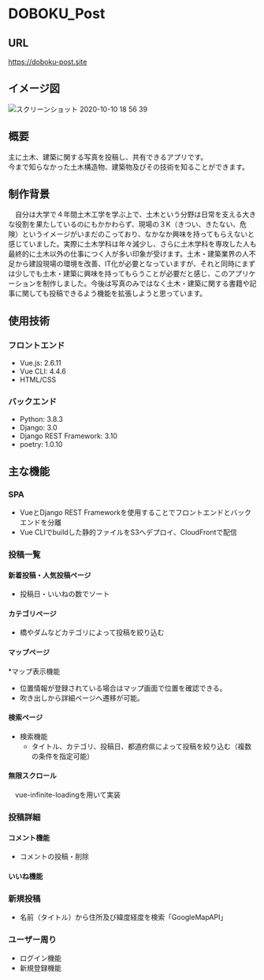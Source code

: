 # DOBOKU_Post
## URL
https://doboku-post.site

## イメージ図
![スクリーンショット 2020-10-10 18 56 39](https://user-images.githubusercontent.com/62042131/95652190-56ef7e00-0b2a-11eb-9c95-798d9c5476dc.png)

## 概要
主に土木、建築に関する写真を投稿し、共有できるアプリです。  
今まで知らなかった土木構造物、建築物及びその技術を知ることができます。

## 制作背景
　自分は大学で４年間土木工学を学ぶ上で、土木という分野は日常を支える大きな役割を果たしているのにもかかわらず、現場の３K（きつい、きたない、危険）というイメージがいまだのこっており、なかなか興味を持ってもらえないと感じていました。実際に土木学科は年々減少し、さらに土木学科を専攻した人も最終的に土木以外の仕事につく人が多い印象が受けます。土木・建築業界の人不足から建設現場の環境を改善、IT化が必要となっていますが、それと同時にまずは少しでも土木・建築に興味を持ってもらうことが必要だと感じ、このアプリケーションを制作しました。今後は写真のみではなく土木・建築に関する書籍や記事に関しても投稿できるよう機能を拡張しようと思っています。
 
## 使用技術
### フロントエンド
* Vue.js: 2.6.11
* Vue CLI: 4.4.6
* HTML/CSS
### バックエンド
* Python: 3.8.3
* Django: 3.0
* Django REST Framework: 3.10
* poetry: 1.0.10

## 主な機能
### SPA
* VueとDjango REST Frameworkを使用することでフロントエンドとバックエンドを分離
* Vue CLIでbuildした静的ファイルをS3へデプロイ、CloudFrontで配信

### 投稿一覧
#### 新着投稿・人気投稿ページ
* 投稿日・いいねの数でソート
#### カテゴリページ
* 橋やダムなどカテゴリによって投稿を絞り込む
#### マップページ
*マップ表示機能
  * 位置情報が登録されている場合はマップ画面で位置を確認できる。
  * 吹き出しから詳細ページへ遷移が可能。
#### 検索ページ
* 検索機能
  * タイトル、カテゴリ、投稿日、都道府県によって投稿を絞り込む（複数の条件を指定可能）
#### 無限スクロール
　vue-infinite-loadingを用いて実装

### 投稿詳細
#### コメント機能
* コメントの投稿・削除
#### いいね機能

### 新規投稿
* 名前（タイトル）から住所及び緯度経度を検索「GoogleMapAPI」
### ユーザー周り
* ログイン機能
* 新規登録機能

